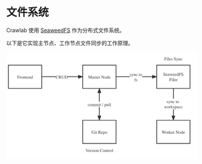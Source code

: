 # 文件系统

Crawlab 使用 [SeaweedFS](seaweedfs.md) 作为分布式文件系统。

以下是它实现主节点、工作节点文件同步的工作原理。

![](./img/file-management.png)